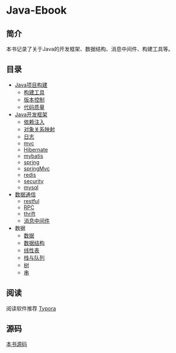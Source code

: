 # Java-Ebook
## 简介
本书记录了关于Java的开发框架、数据结构、消息中间件、构建工具等。
## 目录
- [Java项目构建](/ch-1/README.md)
  - [构建工具](/ch-1/构建工具.md)
  - [版本控制](/ch-1/版本控制.md)
  - [代码质量](/ch-1/代码质量.md)
- [Java开发框架](/ch-2/README.md)
  - [依赖注入](/ch-2/依赖注入.md)
  - [对象关系映射](/ch-2/ORM.md)
  - [日志](/ch-2/日志.md)
  - [mvc](/ch-2/MVC.md)
  - [Hibernate](/ch-2/Hibernate.md)
  - [mybatis](/ch-2/MyBatis.md)
  - [spring](/ch-2/Spring.md)
  - [springMvc](/ch-2/springMvc.md)
  - [redis](/ch-2/redis.md)
  - [security](/ch-2/security.md "security")
  - [mysql](/ch-2/mysql.md)
- [数据通信](/ch-3/README.md)
  - [restful](/ch-3/restfull.md)
  - [RPC](/ch-3/RPC.md)
  - [thrift](/ch-3/thrift.md)
  - [消息中间件](/ch-3/消息中间件.md)
- 数据
  - [数据](/ch-4/数据.md)
  - [数据结构](/ch-4/数据结构.md)
  - [线性表](/ch-4/线性表.md)
  - [栈与队列](/ch-4/栈与队列.md)
  - [树](/ch-4/树.md)
  - [串](/ch-4/串.md)
## 阅读
阅读软件推荐 [Typora](https://www.typora.io/)
## 源码
[本书源码](https://github.com/wt1187982580/javaBook-src)


